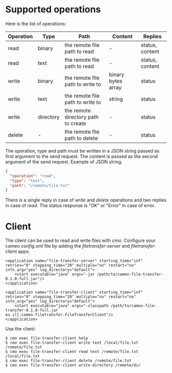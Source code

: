 # Supported operations

Here is the list of operations:

Operation | Type      | Path                                 | Content            | Replies
----------|-----------|--------------------------------------|--------------------|---------
read      | binary    | the remote file path to read         | -                  | status, content
read      | text      | the remote file path to read         | -                  | status, content
write     | binary    | the remote file path to write to     | binary bytes array | status
write     | text      | the remote file path to write to     | string             | status
write     | directory | the remote directory path to create  | -                  | status
delete    | -         | the remote file path to delete       | -                  | status

The operation, type and path must be written in a JSON string passed as first argument to the send request.
The content is passed as the second argument of the send request.
Example of JSON string:
```json
{
  "operation": "read",
  "type": "text",
  "path": "/remote/file.txt"
}
```
There is a single reply in case of *write* and *delete* operations and two replies in case of *read*.
The status response is "OK" or "Error" in case of error.

# Client

The client can be used to read and write files with *cmo*.
Configure your cameo *config.xml* file by adding the *filetransfer-server* and *filetransfer-client* apps:
```
<application name="file-transfer-server" starting_time="inf" retries="0" stopping_time="20" multiple="no" restart="no" info_arg="yes" log_directory="default">
	<start executable="java" args="-jar /path/to/cameo-file-transfer-0.1.0-full.jar"/>
</application>

<application name="file-transfer-client" starting_time="inf" retries="0" stopping_time="20" multiple="no" restart="no" info_arg="yes" log_directory="default">
	<start executable="java" args="-classpath /path/to/cameo-file-transfer-0.1.0-full.jar eu.ill.cameo.filetransfer.FileTransferClient"/>
</application>
```

Use the client:
```
$ cmo exec file-transfer-client help
$ cmo exec file-transfer-client write text /local/file.txt /remote/file.txt
$ cmo exec file-transfer-client read text /remote/file.txt /local/file.txt
$ cmo exec file-transfer-client delete /remote/file.txt
$ cmo exec file-transfer-client write directory /remote/dir
```